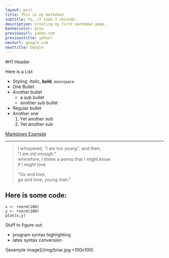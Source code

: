 ```yaml
---
layout: post
title: This is my markdown
subtitle: Ya, it took 3 seconds.
description: Creating my first markdown page.
bannercolor: grey
previousurl: yahoo.com
previoustitle: yahoo!
nexturl: google.com
nexttitle: Google
---
```


#H1 Header

Here is a List:

  * Styling: *Italic*, **bold**, `monospace`
  * One Bullet
  * Another bullet
    * a sub bullet
    * another sub bullet
  * Regular bullet
  * Another one
    1. Yet another sub
    2. Yet another sub

[Markdown Example](http://www.unexpected-vortices.com/sw/rippledoc/quick-markdown-example.html)

***

> I whispered, "I am too young", and then,  
> "I am old enough."  
> wherefore, I threw a penny that I might know  
> if I might love  
> 
> "Go and love,  
> go and love, young man."

## Here is some code: 

    x <- rnorm(100)
    y <- rnorm(100)
    plot(x,y)

Stuff to figure out:
  - program syntax highlighting
  - latex syntax conversion

![example image](/img/briar.jpg =100x100)

